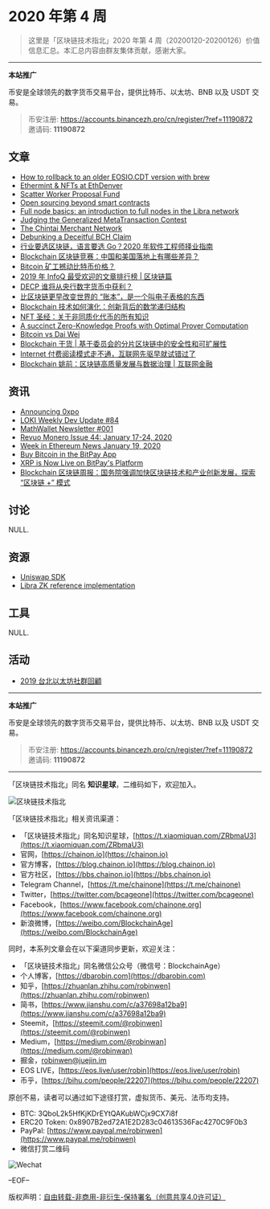 # 2020 年第 4 周

> 这里是「区块链技术指北」2020 年第 4 周（20200120-20200126）价值信息汇总。本汇总内容由群友集体贡献，感谢大家。

***

**本站推广**

币安是全球领先的数字货币交易平台，提供比特币、以太坊、BNB 以及 USDT 交易。

> 币安注册: https://accounts.binancezh.pro/cn/register/?ref=11190872
> 邀请码: **11190872**

## 文章

* [How to rollback to an older EOSIO.CDT version with brew](https://bbs.chainon.io/d/5135)
* [Ethermint & NFTs at EthDenver](https://bbs.chainon.io/d/5136)
* [Scatter Worker Proposal Fund](https://bbs.chainon.io/d/5137)
* [Open sourcing beyond smart contracts](https://bbs.chainon.io/d/5138)
* [Full node basics: an introduction to full nodes in the Libra network](https://bbs.chainon.io/d/5139)
* [Judging the Generalized MetaTransaction Contest](https://bbs.chainon.io/d/5142)
* [The Chintai Merchant Network](https://bbs.chainon.io/d/5144)
* [Debunking a Deceitful BCH Claim](https://bbs.chainon.io/d/5145)
* [行业要选区块链，语言要选 Go？2020 年软件工程师择业指南](https://bbs.chainon.io/d/5150)
* [Blockchain 区块链竞赛：中国和美国落地上有哪些差异？](https://bbs.chainon.io/d/5151)
* [Bitcoin 矿工撼动比特币价格？](https://bbs.chainon.io/d/5152)
* [2019 年 InfoQ 最受欢迎的文章排行榜 | 区块链篇](https://bbs.chainon.io/d/5153)
* [DECP 谁将从央行数字货币中获利？](https://bbs.chainon.io/d/5155)
* [比区块链更早改变世界的 “账本”，是一个叫电子表格的东西](https://bbs.chainon.io/d/5157)
* [Blockchain 技术如何演化：创新背后的数学递归结构](https://bbs.chainon.io/d/5158)
* [NFT 圣经：关于非同质化代币的所有知识](https://bbs.chainon.io/d/5159)
* [A succinct Zero-Knowledge Proofs with Optimal Prover Computation](https://bbs.chainon.io/d/5160)
* [Bitcoin vs Dai Wei](https://bbs.chainon.io/d/5162)
* [Blockchain 干货 | 基于委员会的分片区块链中的安全性和可扩展性](https://bbs.chainon.io/d/5163)
* [Internet 付费阅读模式走不通，互联网先驱早就试错过了](https://bbs.chainon.io/d/5164)
* [Blockchain 姚前：区块链高质量发展与数据治理 | 互联网金融](https://bbs.chainon.io/d/5165)

## 资讯

* [Announcing 0xpo](https://bbs.chainon.io/d/5134)
* [LOKI Weekly Dev Update #84](https://bbs.chainon.io/d/5140)
* [MathWallet Newsletter #001](https://bbs.chainon.io/d/5141)
* [Revuo Monero Issue 44: January 17-24, 2020](https://bbs.chainon.io/d/5143)
* [Week in Ethereum News January 19, 2020](https://bbs.chainon.io/d/5147)
* [Buy Bitcoin in the BitPay App](https://bbs.chainon.io/d/5148)
* [XRP is Now Live on BitPay's Platform](https://bbs.chainon.io/d/5149)
* [Blockchain 区块链周报：国务院强调加快区块链技术和产业创新发展，探索 “区块链 +” 模式](https://bbs.chainon.io/d/5154)

## 讨论

NULL.

## 资源

* [Uniswap SDK](https://bbs.chainon.io/d/5156)
* [Libra ZK reference implementation](https://bbs.chainon.io/d/5161)

## 工具

NULL.

## 活动

* [2019 台北以太坊社群回顧](https://bbs.chainon.io/d/5146)

***

**本站推广**

币安是全球领先的数字货币交易平台，提供比特币、以太坊、BNB 以及 USDT 交易。

> 币安注册: https://accounts.binancezh.pro/cn/register/?ref=11190872
> 邀请码: **11190872**

***

「区块链技术指北」同名 **知识星球**，二维码如下，欢迎加入。

![区块链技术指北](https://cdn.dbarobin.com/3YzonTR.png)

「区块链技术指北」相关资讯渠道：

* 「区块链技术指北」同名知识星球，[https://t.xiaomiquan.com/ZRbmaU3](https://t.xiaomiquan.com/ZRbmaU3)
* 官网，[https://chainon.io](https://chainon.io)
* 官方博客，[https://blog.chainon.io](https://blog.chainon.io)
* 官方社区，[https://bbs.chainon.io](https://bbs.chainon.io)
* Telegram Channel，[https://t.me/chainone](https://t.me/chainone)
* Twitter，[https://twitter.com/bcageone](https://twitter.com/bcageone)
* Facebook，[https://www.facebook.com/chainone.org](https://www.facebook.com/chainone.org)
* 新浪微博，[https://weibo.com/BlockchainAge](https://weibo.com/BlockchainAge)

同时，本系列文章会在以下渠道同步更新，欢迎关注：

* 「区块链技术指北」同名微信公众号（微信号：BlockchainAge）
* 个人博客，[https://dbarobin.com](https://dbarobin.com)
* 知乎，[https://zhuanlan.zhihu.com/robinwen](https://zhuanlan.zhihu.com/robinwen)
* 简书，[https://www.jianshu.com/c/a37698a12ba9](https://www.jianshu.com/c/a37698a12ba9)
* Steemit，[https://steemit.com/@robinwen](https://steemit.com/@robinwen)
* Medium，[https://medium.com/@robinwan](https://medium.com/@robinwan)
* 掘金，[robinwen@juejin.im](https://juejin.im/user/5673ccae60b2260ee435f89a/posts)
* EOS LIVE，[https://eos.live/user/robin](https://eos.live/user/robin)
* 币乎，[https://bihu.com/people/22207](https://bihu.com/people/22207)

原创不易，读者可以通过如下途径打赏，虚拟货币、美元、法币均支持。

* BTC: 3QboL2k5HfKjKDrEYtQAKubWCjx9CX7i8f
* ERC20 Token: 0x8907B2ed72A1E2D283c04613536Fac4270C9F0b3
* PayPal: [https://www.paypal.me/robinwen](https://www.paypal.me/robinwen)
* 微信打赏二维码

![Wechat](https://cdn.dbarobin.com/SzoNl5b.jpg)

–EOF–

版权声明：[自由转载-非商用-非衍生-保持署名（创意共享4.0许可证）](http://creativecommons.org/licenses/by-nc-nd/4.0/deed.zh)